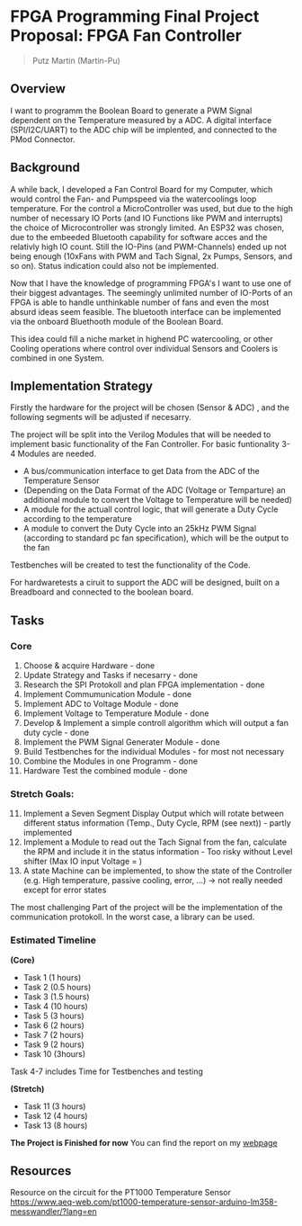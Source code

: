 # FPGA Programming Final Project Proposal: FPGA Fan Controller

> Putz Martin (Martin-Pu) 

## Overview

I want to programm the Boolean Board to generate a PWM Signal dependent on the Temperature measured by a ADC. 
A digital interface (SPI/I2C/UART) to the ADC chip will be implented, and connected to the PMod Connector.

## Background

A while back, I developed a Fan Control Board for my Computer, which would control the Fan- and Pumpspeed via the watercoolings loop temperature.
For the control a MicroController was used, but due to the high number of necessary IO Ports (and IO Functions like PWM and interrupts) the choice of Microcontroller was strongly limited. An ESP32 was chosen, due to the embeeded Bluetooth capability for software acces and the relativly high IO count.
Still the IO-Pins (and PWM-Channels) ended up not being enough (10xFans with PWM and Tach Signal, 2x Pumps, Sensors, and so on). Status indication could also not be implemented.

Now that I have the knowledge of programming FPGA's I want to use one of their biggest advantages. 
The seemingly unlimited number of IO-Ports of an FPGA is able to handle unthinkable number of fans and even the most absurd ideas seem feasible. The bluetooth interface can be implemented via the onboard Bluethooth module of the Boolean Board.

This idea could fill a niche market in highend PC watercooling, or other Cooling operations where control over individual Sensors and Coolers is combined in one System.


## Implementation Strategy

Firstly the hardware for the project will be chosen (Sensor & ADC) , and the following segments will be adjusted if necesarry.

The project will be split into the Verilog Modules that will be needed to implement basic functionality of the Fan Controller. For basic funtionality 3-4 Modules are needed. 
  - A bus/communication interface to get Data from the ADC of the Temperature Sensor
  - (Depending on the Data Format of the ADC (Voltage or Temparture) an additional module to convert the Voltage to Temperature will be needed)
  - A module for the actuall control logic, that will generate a Duty Cycle according to the temperature
  - A module to convert the Duty Cycle into an 25kHz PWM Signal (according to standard pc fan specification), which will be the output to the fan

Testbenches will be created to test the functionality of the Code.

For hardwaretests a ciruit to support the ADC will be designed, built on a Breadboard and connected to the boolean board.

<!---Fancy features for user interaction (7 Segement, Buttons) could be implemented, but are not included in the main part of the project.-->


## Tasks
### Core
1. Choose & acquire Hardware                                                              - done
2. Update Strategy and Tasks if necesarry                                                 - done
3. Research the SPI Protokoll and plan FPGA implementation                                - done
4. Implement Commumunication Module                                                       - done
5. Implement ADC to Voltage Module                                                        - done
5. Implement Voltage to Temperature Module                                                - done
6. Develop & Implement a simple controll algorithm which will output a fan duty cycle     - done
7. Implement the PWM Signal Generater Module                                              - done                             
8. Build Testbenches for the individual Modules                                           - for most not necessary
9. Combine the Modules in one Programm                                                    - done
10. Hardware Test the combined module                                                     - done 

### Stretch Goals: 
11. Implement a Seven Segment Display Output which will rotate between different status information (Temp., Duty Cycle, RPM (see next)) - partly implemented
12. Implement a Module to read out the Tach Signal from the fan, calculate the RPM and include it in the status information             - Too risky without Level shifter (Max IO input Voltage = )
13. A state Machine can be implemented, to show the state of the Controller (e.g. High temperature, passive cooling, error, ...) -> not really needed except for error states

The most challenging Part of the project will be the implementation of the communication protokoll. In the worst case, a library can be used.


### Estimated Timeline

**(Core)**

* Task 1 (1 hours)
* Task 2 (0.5 hours)
* Task 3 (1.5 hours)
* Task 4 (10 hours)
* Task 5 (3 hours)
* Task 6 (2 hours)
* Task 7 (2 hours)
* Task 9 (2 hours)
* Task 10 (3hours)

Task 4-7 includes Time for Testbenches and testing

**(Stretch)**

* Task 11 (3 hours)
* Task 12 (4 hours)
* Task 13 (8 hours) 

**The Project is Finished for now**
You can find the report on my [webpage](https://martin-pu.github.io/fpga-programming/index.html)

## Resources
Resource on the circuit for the PT1000 Temperature Sensor
https://www.aeq-web.com/pt1000-temperature-sensor-arduino-lm358-messwandler/?lang=en
